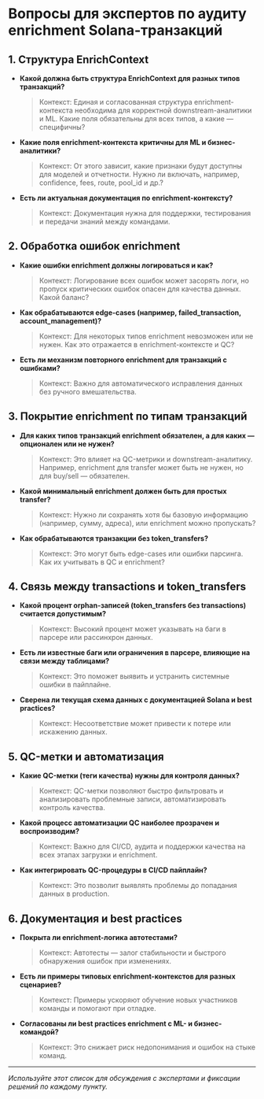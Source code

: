 # Вопросы для экспертов по аудиту enrichment Solana-транзакций

## 1. Структура EnrichContext
- **Какой должна быть структура EnrichContext для разных типов транзакций?**
  > Контекст: Единая и согласованная структура enrichment-контекста необходима для корректной downstream-аналитики и ML. Какие поля обязательны для всех типов, а какие — специфичны?
- **Какие поля enrichment-контекста критичны для ML и бизнес-аналитики?**
  > Контекст: От этого зависит, какие признаки будут доступны для моделей и отчетности. Нужно ли включать, например, confidence, fees, route, pool_id и др.?
- **Есть ли актуальная документация по enrichment-контексту?**
  > Контекст: Документация нужна для поддержки, тестирования и передачи знаний между командами.

## 2. Обработка ошибок enrichment
- **Какие ошибки enrichment должны логироваться и как?**
  > Контекст: Логирование всех ошибок может засорять логи, но пропуск критических ошибок опасен для качества данных. Какой баланс?
- **Как обрабатываются edge-cases (например, failed_transaction, account_management)?**
  > Контекст: Для некоторых типов enrichment невозможен или не нужен. Как это отражается в enrichment-контексте и QC?
- **Есть ли механизм повторного enrichment для транзакций с ошибками?**
  > Контекст: Важно для автоматического исправления данных без ручного вмешательства.

## 3. Покрытие enrichment по типам транзакций
- **Для каких типов транзакций enrichment обязателен, а для каких — опционален или не нужен?**
  > Контекст: Это влияет на QC-метрики и downstream-аналитику. Например, enrichment для transfer может быть не нужен, но для buy/sell — обязателен.
- **Какой минимальный enrichment должен быть для простых transfer?**
  > Контекст: Нужно ли сохранять хотя бы базовую информацию (например, сумму, адреса), или enrichment можно пропускать?
- **Как обрабатываются транзакции без token_transfers?**
  > Контекст: Это могут быть edge-cases или ошибки парсинга. Как их учитывать в QC и enrichment?

## 4. Связь между transactions и token_transfers
- **Какой процент orphan-записей (token_transfers без transactions) считается допустимым?**
  > Контекст: Высокий процент может указывать на баги в парсере или рассинхрон данных.
- **Есть ли известные баги или ограничения в парсере, влияющие на связи между таблицами?**
  > Контекст: Это поможет выявить и устранить системные ошибки в пайплайне.
- **Сверена ли текущая схема данных с документацией Solana и best practices?**
  > Контекст: Несоответствие может привести к потере или искажению данных.

## 5. QC-метки и автоматизация
- **Какие QC-метки (теги качества) нужны для контроля данных?**
  > Контекст: QC-метки позволяют быстро фильтровать и анализировать проблемные записи, автоматизировать контроль качества.
- **Какой процесс автоматизации QC наиболее прозрачен и воспроизводим?**
  > Контекст: Важно для CI/CD, аудита и поддержки качества на всех этапах загрузки и enrichment.
- **Как интегрировать QC-процедуры в CI/CD пайплайн?**
  > Контекст: Это позволит выявлять проблемы до попадания данных в production.

## 6. Документация и best practices
- **Покрыта ли enrichment-логика автотестами?**
  > Контекст: Автотесты — залог стабильности и быстрого обнаружения ошибок при изменениях.
- **Есть ли примеры типовых enrichment-контекстов для разных сценариев?**
  > Контекст: Примеры ускоряют обучение новых участников команды и помогают при отладке.
- **Согласованы ли best practices enrichment с ML- и бизнес-командой?**
  > Контекст: Это снижает риск недопонимания и ошибок на стыке команд.

---
_Используйте этот список для обсуждения с экспертами и фиксации решений по каждому пункту._ 